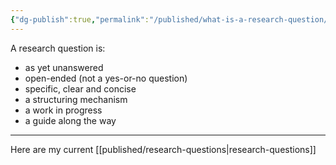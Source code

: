 ```yaml
---
{"dg-publish":true,"permalink":"/published/what-is-a-research-question/","noteIcon":""}
---
```


A research question is:
- as yet unanswered
- open-ended (not a yes-or-no question)
- specific, clear and concise 
- a structuring mechanism
- a work in progress 
- a guide along the way 

---

Here are my current [[published/research-questions\|research-questions]]